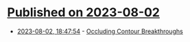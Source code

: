 # [Published on 2023-08-02](index.md)

* [2023-08-02, 18:47:54](https://lobste.rs/s/cue7zt/occluding_contour_breakthroughs) - [Occluding Contour Breakthroughs](https://aaronhertzmann.com/2023/07/31/occluding-contours-part-1.html)
